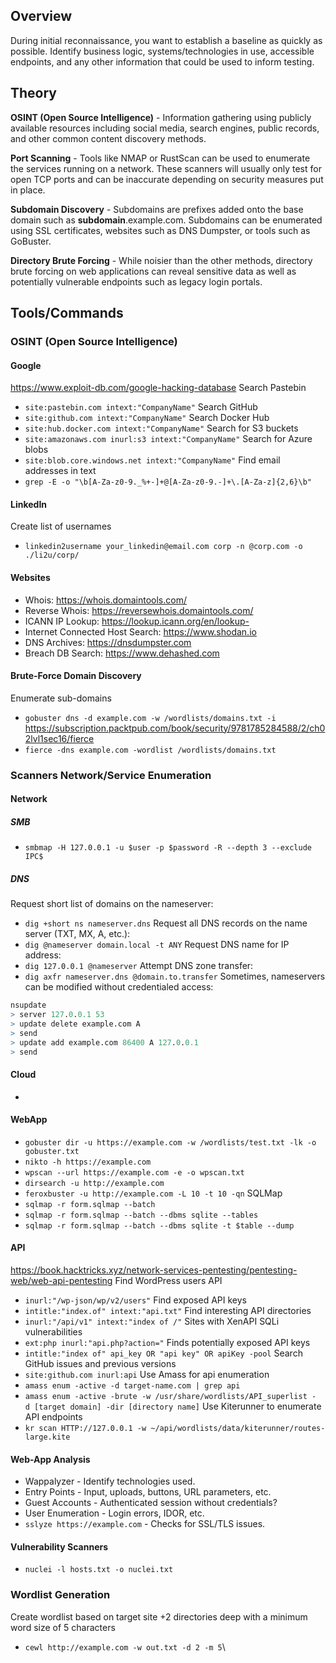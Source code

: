 ## Overview
During initial reconnaissance, you want to establish a baseline as quickly as possible. Identify business logic, systems/technologies in use, accessible endpoints, and any other information that could be used to inform testing. 
## Theory
**OSINT (Open Source Intelligence)** - Information gathering using publicly available resources including social media, search engines, public records, and other common content discovery methods. 

**Port Scanning** - Tools like NMAP or RustScan can be used to enumerate the services running on a network. These scanners will usually only test for open TCP ports and can be inaccurate depending on security measures put in place. 

**Subdomain Discovery** - Subdomains are prefixes added onto the base domain such as **subdomain**.example.com. Subdomains can be enumerated using SSL certificates, websites such as DNS Dumpster, or tools such as GoBuster. 

**Directory Brute Forcing** - While noisier than the other methods, directory brute forcing on web applications can reveal sensitive data as well as potentially vulnerable endpoints such as legacy login portals. 
## Tools/Commands
### OSINT (Open Source Intelligence)
#### Google
https://www.exploit-db.com/google-hacking-database
Search Pastebin
- `site:pastebin.com intext:"CompanyName"`
Search GitHub
- `site:github.com intext:"CompanyName"`
Search Docker Hub
- `site:hub.docker.com intext:"CompanyName"`
Search for S3 buckets
- `site:amazonaws.com inurl:s3 intext:"CompanyName"`
Search for Azure blobs
- `site:blob.core.windows.net intext:"CompanyName"`
Find email addresses in text
- `grep -E -o "\b[A-Za-z0-9._%+-]+@[A-Za-z0-9.-]+\.[A-Za-z]{2,6}\b"`
#### LinkedIn
Create list of usernames
- `linkedin2username your_linkedin@email.com corp -n @corp.com -o ./li2u/corp/`
#### Websites
- Whois: https://whois.domaintools.com/
- Reverse Whois: https://reversewhois.domaintools.com/
- ICANN IP Lookup: https://lookup.icann.org/en/lookup- 
- Internet Connected Host Search: https://www.shodan.io
- DNS Archives: https://dnsdumpster.com
- Breach DB Search: https://www.dehashed.com
#### Brute-Force Domain Discovery
Enumerate sub-domains
- `gobuster dns -d example.com -w /wordlists/domains.txt -i`
https://subscription.packtpub.com/book/security/9781785284588/2/ch02lvl1sec16/fierce
- `fierce -dns example.com -wordlist /wordlists/domains.txt`
### Scanners Network/Service Enumeration
#### Network
##### SMB
- `smbmap -H 127.0.0.1 -u $user -p $password -R --depth 3 --exclude IPC$`
##### DNS
Request short list of domains on the nameserver:
- `dig +short ns nameserver.dns`
Request all DNS records on the name server (TXT, MX, A, etc.):
- `dig @nameserver domain.local -t ANY`
Request DNS name for IP address:
- `dig 127.0.0.1 @nameserver`
Attempt DNS zone transfer:
- `dig axfr nameserver.dns @domain.to.transfer`
Sometimes, nameservers can be modified without credentialed access:
```r
nsupdate 
> server 127.0.0.1 53 
> update delete example.com A  
> send 
> update add example.com 86400 A 127.0.0.1 
> send
```
#### Cloud
- 
#### WebApp
- `gobuster dir -u https://example.com -w /wordlists/test.txt -lk -o gobuster.txt` 
- `nikto -h https://example.com`
- `wpscan --url https://example.com -e -o wpscan.txt`
- `dirsearch -u http://example.com`
- `feroxbuster -u http://example.com -L 10 -t 10 -qn`
SQLMap
- `sqlmap -r form.sqlmap --batch`
- `sqlmap -r form.sqlmap --batch --dbms sqlite --tables`
- `sqlmap -r form.sqlmap --batch --dbms sqlite -t $table --dump`
#### API
https://book.hacktricks.xyz/network-services-pentesting/pentesting-web/web-api-pentesting
Find WordPress users API
- `inurl:"/wp-json/wp/v2/users"`
Find exposed API keys
- `intitle:"index.of" intext:"api.txt"`
Find interesting API directories
- `inurl:"/api/v1" intext:"index of /"`
Sites with XenAPI SQLi vulnerabilities
- `ext:php inurl:"api.php?action="`
Finds potentially exposed API keys
- `intitle:"index of" api_key OR "api key" OR apiKey -pool`
Search GitHub issues and previous versions
- `site:github.com inurl:api`
Use Amass for api enumeration
- `amass enum -active -d target-name.com | grep api`
- `amass enum -active -brute -w /usr/share/wordlists/API_superlist -d [target domain] -dir [directory name]`
Use Kiterunner to enumerate API endpoints
- `kr scan HTTP://127.0.0.1 -w ~/api/wordlists/data/kiterunner/routes-large.kite`
#### Web-App Analysis
- Wappalyzer - Identify technologies used. 
- Entry Points - Input, uploads, buttons, URL parameters, etc.  
- Guest Accounts - Authenticated session without credentials?
- User Enumeration - Login errors, IDOR, etc. 
- `sslyze https://example.com` - Checks for SSL/TLS issues. 
#### Vulnerability Scanners
- `nuclei -l hosts.txt -o nuclei.txt`
### Wordlist Generation
Create wordlist based on target site +2 directories deep with a minimum word size of 5 characters
- `cewl http://example.com -w out.txt -d 2 -m 5`\

